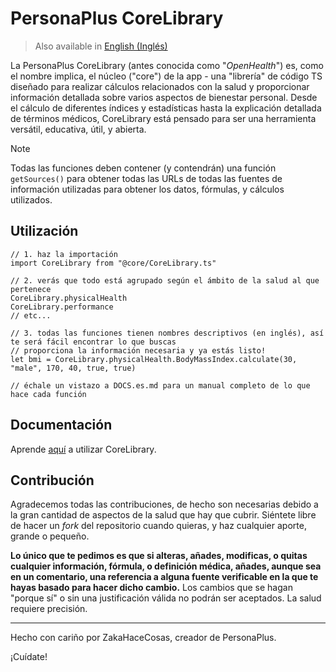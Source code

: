 # PersonaPlus CoreLibrary

> Also available in [English (Inglés)]((https://github.com/ZakaHaceCosas/personaplus/blob/main/core/README.es.md))

La PersonaPlus CoreLibrary (antes conocida como "_OpenHealth_") es, como el nombre implica, el núcleo ("core") de la app - una "librería" de código TS diseñado para realizar cálculos relacionados con la salud y proporcionar información detallada sobre varios aspectos de bienestar personal. Desde el cálculo de diferentes índices y estadísticas hasta la explicación detallada de términos médicos, CoreLibrary está pensado para ser una herramienta versátil, educativa, útil, y abierta.

> [!NOTE]
> Todas las funciones deben contener (y contendrán) una función `getSources()` para obtener todas las URLs de todas las fuentes de información utilizadas para obtener los datos, fórmulas, y cálculos utilizados.

## Utilización

```tsx
// 1. haz la importación
import CoreLibrary from "@core/CoreLibrary.ts"

// 2. verás que todo está agrupado según el ámbito de la salud al que pertenece
CoreLibrary.physicalHealth
CoreLibrary.performance
// etc...

// 3. todas las funciones tienen nombres descriptivos (en inglés), así te será fácil encontrar lo que buscas
// proporciona la información necesaria y ya estás listo!
let bmi = CoreLibrary.physicalHealth.BodyMassIndex.calculate(30, "male", 170, 40, true, true)

// échale un vistazo a DOCS.es.md para un manual completo de lo que hace cada función
```

## Documentación

Aprende [aquí](DOCS.es.md) a utilizar CoreLibrary.

## Contribución

Agradecemos todas las contribuciones, de hecho son necesarias debido a la gran cantidad de aspectos de la salud que hay que cubrir. Siéntete libre de hacer un _fork_ del repositorio cuando quieras, y haz cualquier aporte, grande o pequeño.

**Lo único que te pedimos es que si alteras, añades, modificas, o quitas cualquier información, fórmula, o definición médica, añades, aunque sea en un comentario, una referencia a alguna fuente verificable en la que te hayas basado para hacer dicho cambio.** Los cambios que se hagan "porque sí" o sin una justificación válida no podrán ser aceptados. La salud requiere precisión.

---

Hecho con cariño por ZakaHaceCosas, creador de PersonaPlus.

¡Cuídate!
